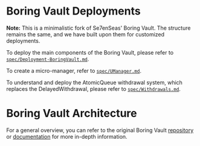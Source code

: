 # Boring Vault Deployments

**Note:** This is a minimalistic fork of Se7enSeas' Boring Vault. The structure remains the same, and we have built upon them for customized deployments.

To deploy the main components of the Boring Vault, please refer to [`spec/Deployment-BoringVault.md`](spec/Deployment-BoringVault.md).

To create a micro-manager, refer to [`spec/UManager.md`](spec/UManager.md).

To understand and deploy the AtomicQueue withdrawal system, which replaces the DelayedWithdrawal, please refer to [`spec/Withdrawals.md`](spec/Withdrawals.md).

# Boring Vault Architecture

For a general overview, you can refer to the original Boring Vault [repository](https://github.com/Se7en-Seas/boring-vault) or [documentation](https://docs.veda.tech) for more in-depth information.

